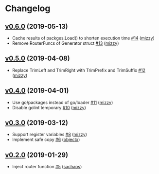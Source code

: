 # Changelog

## [v0.6.0](https://github.com/aktsk/atgen/compare/v0.5.0...v0.6.0) (2019-05-13)

* Cache results of packges.Load() to shorten execution time [#14](https://github.com/aktsk/atgen/pull/14) ([mizzy](https://github.com/mizzy))
* Remove RouterFuncs of Generator struct [#13](https://github.com/aktsk/atgen/pull/13) ([mizzy](https://github.com/mizzy))

## [v0.5.0](https://github.com/aktsk/atgen/compare/v0.4.0...v0.5.0) (2019-04-08)

* Replace TrimLeft and TrimRight with TrimPrefix and TrimSuffix [#12](https://github.com/aktsk/atgen/pull/12) ([mizzy](https://github.com/mizzy))

## [v0.4.0](https://github.com/aktsk/atgen/compare/v0.3.0...v0.4.0) (2019-04-01)

* Use go/packages instead of go/loader [#11](https://github.com/aktsk/atgen/pull/11) ([mizzy](https://github.com/mizzy))
* Disable golint temporary [#10](https://github.com/aktsk/atgen/pull/10) ([mizzy](https://github.com/mizzy))

## [v0.3.0](https://github.com/aktsk/atgen/compare/v0.2.0...v0.3.0) (2019-03-12)

* Support register variables [#8](https://github.com/aktsk/atgen/pull/8) ([mizzy](https://github.com/mizzy))
* Implement safe copy [#6](https://github.com/aktsk/atgen/pull/6) ([objectx](https://github.com/objectx))

## [v0.2.0](https://github.com/aktsk/atgen/compare/v0.1.0...v0.2.0) (2019-01-29)

* Inject router function [#5](https://github.com/aktsk/atgen/pull/5) ([sachaos](https://github.com/sachaos))
